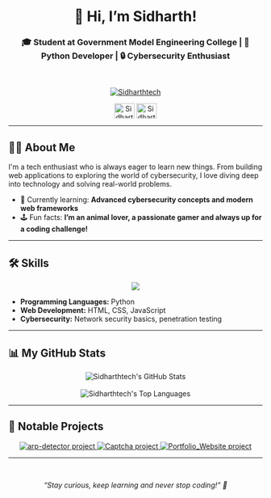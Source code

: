 <h1 align="center">👋 Hi, I’m Sidharth!</h1>
<h3 align="center">🎓 Student at Government Model Engineering College | 🐍 Python Developer | 🔒 Cybersecurity Enthusiast</h3>

<br>

<p align="center">
  <a href="https://github.com/Sidharthtech">
    <img src="https://komarev.com/ghpvc/?username=Sidharthtech&label=Profile%20views&color=0e75b6&style=flat-square" alt="Sidharthtech" />
  </a>
</p>

<p align="center">
  <a href="https://www.linkedin.com/in/sidharth-h-l/" target="blank"><img align="center" src="https://raw.githubusercontent.com/rahuldkjain/github-profile-readme-generator/master/src/images/icons/Social/linked-in-alt.svg" alt="Sidharth H L" height="30" width="40" /></a>
  <a href="https://github.com/Sidharthtech" target="blank"><img align="center" src="https://raw.githubusercontent.com/rahuldkjain/github-profile-readme-generator/master/src/images/icons/Social/github.svg" alt="Sidharthtech" height="30" width="40" /></a>
</p>

---

## 👨‍💻 About Me

I'm a tech enthusiast who is always eager to learn new things. From building web applications to exploring the world of cybersecurity, I love diving deep into technology and solving real-world problems.

- 🌱 Currently learning: **Advanced cybersecurity concepts and modern web frameworks**
- 🕹️ Fun facts: **I’m an animal lover, a passionate gamer and always up for a coding challenge!**

---

## 🛠️ Skills

<p align="center">
  <a href="https://skillicons.dev">
    <img src="https://skillicons.dev/icons?i=python,html,css,js,git,linux,docker,bash" />
  </a>
</p>

- **Programming Languages:** Python
- **Web Development:** HTML, CSS, JavaScript
- **Cybersecurity:** Network security basics, penetration testing

---

## 📊 My GitHub Stats

<p align="center">
  <img src="https://github-readme-stats.vercel.app/api?username=Sidharthtech&show_icons=true&locale=en&theme=tokyonight" alt="Sidharthtech's GitHub Stats" />
  <br><br>
  <img src="https://github-readme-stats.vercel.app/api/top-langs?username=Sidharthtech&show_icons=true&locale=en&layout=compact&theme=tokyonight" alt="Sidharthtech's Top Languages" />
</p>

---

## 🚀 Notable Projects

<p align="center">
  <a href="https://github.com/Sidharthtech/arp-detector">
    <img src="https://github-readme-stats.vercel.app/api/pin/?username=Sidharthtech&repo=arp-detector&theme=tokyonight" alt="arp-detector project" />
  </a>
  <a href="https://github.com/Sidharthtech/Captcha">
    <img src="https://github-readme-stats.vercel.app/api/pin/?username=Sidharthtech&repo=Captcha&theme=tokyonight" alt="Captcha project" />
  </a>
  <a href="https://github.com/Sidharthtech/Portfolio_Website">
    <img src="https://github-readme-stats.vercel.app/api/pin/?username=Sidharthtech&repo=Portfolio_Website&theme=tokyonight" alt="Portfolio_Website project" />
  </a>
</p>

---

<br>

<p align="center">
  <i>“Stay curious, keep learning and never stop coding!” 🚀</i>
</p>
